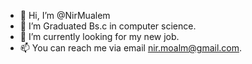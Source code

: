 - 👋 Hi, I’m @NirMualem
- 👀 I’m Graduated Bs.c in computer science.
- 🌱 I’m currently looking for my new job.
- 📫 You can reach me via email nir.moalm@gmail.com.

<!---
NirMualem/NirMualem is a ✨ special ✨ repository because its `README.md` (this file) appears on your GitHub profile.
You can click the Preview link to take a look at your changes.
--->
